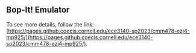 ## Bop-It! Emulator

To see more details, follow the link:
[https://pages.github.coecis.cornell.edu/ece3140-sp2023/cmm478-ezj4-mp925/](https://pages.github.coecis.cornell.edu/ece3140-sp2023/cmm478-ezj4-mp925/).
